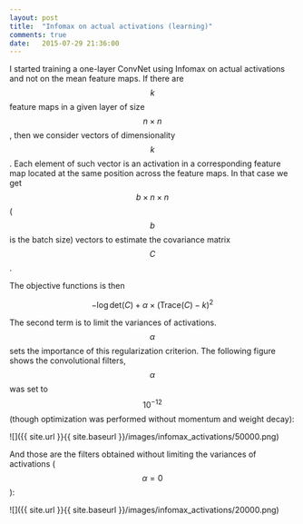 ```yaml
---
layout: post
title:  "Infomax on actual activations (learning)"
comments: true
date:   2015-07-29 21:36:00
---
```


I started training a one-layer ConvNet using Infomax on actual activations and not on the mean feature maps. If there are $$ k $$ feature maps in a given layer of size $$ n \times n $$, then we consider vectors of dimensionality $$ k $$. Each element of such vector is an activation in a corresponding feature map located at the same position across the feature maps. In that case we get $$ b \times n \times n $$ ($$ b $$ is the batch size) vectors to estimate the covariance matrix $$ C $$.

The objective functions is then 

$$ -\log{\text{det}(C)} + \alpha \times (\text{Trace}(C) - k)^2 $$

The second term is to limit the variances of activations. $$ \alpha $$ sets the importance of this regularization criterion. The following figure shows the convolutional filters, $$ \alpha $$ was set to $$ 10^{-12} $$ (though optimization was performed without momentum and weight decay):

![]({{ site.url }}{{ site.baseurl }}/images/infomax_activations/50000.png)

And those are the filters obtained without limiting the variances of activations ($$ \alpha = 0 $$):

![]({{ site.url }}{{ site.baseurl }}/images/infomax_activations/20000.png)
